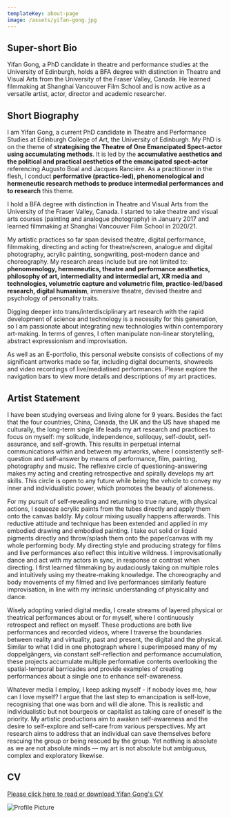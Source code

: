 ```yaml
---
templateKey: about-page
image: /assets/yifan-gong.jpg
---
```

## Super-short Bio

Yifan Gong, a PhD candidate in theatre and performance studies at the University of Edinburgh, holds a BFA degree with distinction in Theatre and Visual Arts from the University of the Fraser Valley, Canada. He learned filmmaking at Shanghai Vancouver Film School and is now active as a versatile artist, actor, director and academic researcher.

<div class="lines-1"></div>

## Short Biography

<div class="lines-1"></div>

<!--StartFragment-->

I am Yifan Gong, a current PhD candidate in Theatre and Performance Studies at Edinburgh College of Art, the University of Edinburgh. My PhD is on the theme of **strategising the Theatre of One Emancipated Spect-actor using accumulating methods**. It is led by the **accumulative aesthetics and the political and practical aesthetics of the emancipated spect-actor** referencing Augusto Boal and Jacques Rancière. As a practitioner in the flesh, I conduct **performative (practice-led), phenomenological and hermeneutic research methods to produce intermedial performances and to research** this theme. 

I hold a BFA degree with distinction in Theatre and Visual Arts from the University of the Fraser Valley, Canada. I started to take theatre and visual arts courses (painting and analogue photography) in January 2017 and learned filmmaking at Shanghai Vancouver Film School in 2020/21. 

My artistic practices so far span devised theatre, digital performance, filmmaking, directing and acting for theatre/screen, analogue and digital photography, acrylic painting, songwriting, post-modern dance and choreography. My research areas include but are not limited to: **phenomenology, hermeneutics, theatre and performance aesthetics, philosophy of art, intermediality and intermedial art, XR media and technologies, volumetric capture and volumetric film, practice-led/based research, digital humanism**, immersive theatre, devised theatre and psychology of personality traits. 

Digging deeper into trans/interdisciplinary art research with the rapid development of science and technology is a necessity for this generation, so I am passionate about integrating new technologies within contemporary art-making. In terms of genres, I often manipulate non-linear storytelling, abstract expressionism and improvisation. 

As well as an E-portfolio, this personal website consists of collections of my significant artworks made so far, including digital documents, showreels and video recordings of live/mediatised performances. Please explore the navigation bars to view more details and descriptions of my art practices.

<!--EndFragment-->

<div class="lines-1"></div>

## Artist Statement

<!--StartFragment-->

I have been studying overseas and living alone for 9 years. Besides the fact that the four countries, China, Canada, the UK and the US have shaped me culturally, the long-term single life leads my art research and practices to focus on myself: my solitude, independence, soliloquy, self-doubt, self-assurance, and self-growth. This results in perpetual internal communications within and between my artworks, where I consistently self-question and self-answer by means of performance, film, painting, photography and music. The reflexive circle of questioning-answering makes my acting and creating retrospective and spirally develops my art skills. This circle is open to any future while being the vehicle to convey my inner and individualistic power, which promotes the beauty of aloneness.

For my pursuit of self-revealing and returning to true nature, with physical actions, I squeeze acrylic paints from the tubes directly and apply them onto the canvas baldly. My colour mixing usually happens afterwards. This reductive attitude and technique has been extended and applied in my embodied drawing and embodied painting. I take out solid or liquid pigments directly and throw/splash them onto the paper/canvas with my whole performing body. My directing style and producing strategy for films and live performances also reflect this intuitive wildness. I improvisationally dance and act with my actors in sync, in response or contrast when directing. I first learned filmmaking by audaciously taking on multiple roles and intuitively using my theatre-making knowledge. The choreography and body movements of my filmed and live performances similarly feature improvisation, in line with my intrinsic understanding of physicality and dance.

Wisely adopting varied digital media, I create streams of layered physical or theatrical performances about or for myself, where I continuously retrospect and reflect on myself. These productions are both live performances and recorded videos, where I traverse the boundaries between reality and virtuality, past and present, the digital and the physical. Similar to what I did in one photograph where I superimposed many of my doppelgängers, via constant self-reflection and performance accumulation, these projects accumulate multiple performative contents overlooking the spatial-temporal barricades and provide examples of creating performances about a single one to enhance self-awareness.

Whatever media I employ, I keep asking myself - if nobody loves me, how can I love myself? I argue that the last step to emancipation is self-love, recognising that one was born and will die alone. This is realistic and individualistic but not bourgeois or capitalist as taking care of oneself is the priority. My artistic productions aim to awaken self-awareness and the desire to self-explore and self-care from various perspectives. My art research aims to address that an individual can save themselves before rescuing the group or being rescued by the group. Yet nothing is absolute as we are not absolute minds — my art is not absolute but ambiguous, complex and exploratory likewise.

<!--EndFragment-->

<div class="lines-1"></div>

## CV

[Please click here to read or download Yifan Gong's CV](/assets/yifan-gong-cv-2024oct.pdf)

<div class="lines-1"></div>

![Profile Picture](/assets/dsc01939.jpg)